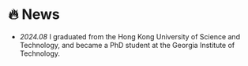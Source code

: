 # 🔥 News
- *2024.08* I graduated from the Hong Kong University of Science and Technology, and became a PhD student at the Georgia Institute of Technology.